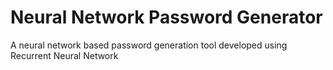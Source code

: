 # Neural Network Password Generator
A neural network based password generation tool developed using Recurrent Neural Network
